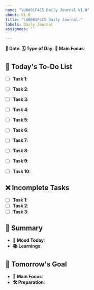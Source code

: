 ```yaml
---
name: "\U0001F4C5 Daily Journal V1.0"
about: V1.0
title: "\U0001F4C5 Daily Journal-"
labels: Daily Journal
assignees: ''

---
```


**📅 Date**: 
**🗓️ Type of Day**: 
**🎯 Main Focus**: 

## 📝 Today's To-Do List
- [ ] **Task 1**: 
- [ ] **Task 2**: 
- [ ] **Task 3**: 
- [ ] **Task 4**: 
- [ ] **Task 5**: 
- [ ] **Task 6**: 
- [ ] **Task 7**: 
- [ ] **Task 8**: 
- [ ] **Task 9**: 
- [ ] **Task 10**: 


## ❌ Incomplete Tasks
- [ ] **Task 1**: 
- [ ] **Task 2**: 
- [ ] **Task 3**: 

## 🌟 Summary
- **🙂 Mood Today**:
- **📚 Learnings**: 

## 🎯 Tomorrow's Goal
- **🎯 Main Focus**: 
- **🛠️ Preparation**:
